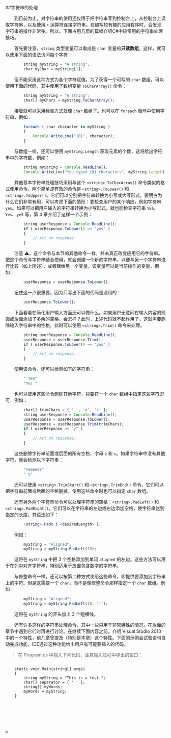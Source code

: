 ##字符串的处理

&emsp;&emsp;到目前为止，对字符串的使用还仅限于把字符串写到控制台上，从控制台上读取字符串，以及使用 `+` 运算符连接字符串。在编写较有趣的应用程序时，会发现字符串的操作非常多。所以，下面占用几页的篇幅介绍C#中较常用的字符串处理技巧。

&emsp;&emsp;首先要注意，`string` 类型变量可以看成是 `char` 变量的**只读数组**。这样，就可以使用下面的语法访问每个字符：

```javascript
        string myString = "A string";
        char myChar = myString[1];
```
&emsp;&emsp;但不能采用这种方式为各个字符赋值。为了获得一个可写的 `char` 数组，可以使用下面的代码，其中使用了数组变量 `ToCharArray()` 命令：

```javascript
        string myString = "A string";
        char[] myChars = myString.ToCharArray();
```

&emsp;&emsp;接着就可以采用标准方式处理 `char` 数组了。也可以在 `foreach` 循环中使用字符串，例如：

```javascript
        foreach ( char character in myString )
        {
            Console.WriteLine("{0}", character);
        }
```
&emsp;&emsp;与数组一样，还可以使用 `myString.Length` 获取元素的个数，这将给出字符串中的字符数，例如：

```javascript
        string myString = Console.ReadLine();
        Console.WriteLine("You typed {0} characters", myString.Length);
```
&emsp;&emsp;其他基本字符串处理技巧采用与这个 `<string>.ToCharArray()` 命令类似的格式使用命令。两个简单却有效的命令是 `<string>.ToLower()` 和 `<string>.ToUpper()`。它们可以分别把字符串转换为小写或大写形式。要明白为什么它们非常有用，可以考虑下面的情形：要检查用户的某个响应，例如字符串 `yes`。如果可以把用户输入的字符串转换为小写形式，就也能检查字符串 `YES`、`Yes`、`yeS` 等，第 4 章介绍了这样一个示例：

```javascript
        string userResponse = Console.ReadLine();
        if ( userResponse.ToLower() == "yes" )
        {
            // Act on response
        }
```

&emsp;&emsp;注意 ⚠️，这个命令与本节的其他命令一样，并未真正改变应用它的字符串。把这个命令与字符串结合使用，就会创建一个新的字符串，以便与另一个字符串进行比较（如上所述），或者赋给另一个变量。该变量可以是当前操作的变量，例如：

```javascript
        userResponse = userResponse.ToLower();
```
&emsp;&emsp;记住这一点很重要，因为只写出下面的代码是没用的：

```javascript
        userResponse.ToLower();
```

&emsp;&emsp;下面看看在简化用户输入方面还可以做什么。如果用户无意间在输入内容的前面或后面添加了多余的空格，会怎样？此时，上述代码就不起作用了。这就需要删除输入字符串中的空格，此时可以使用 `<string>.Trim()` 命令来处理。

```javascript
        string userResponse = Console.ReadLine();
        userResponse = userResponse.Trim();
        if ( userResponse.ToLower() == "yes" )
        {
            // Act on response.
        }
```
&emsp;&emsp;使用该命令，还可以检测如下的字符串：

```javascript
        " YES"
        "Yes "
```
&emsp;&emsp;也可以使用这些命令删除其他字符，只要在一个 `char` 数组中指定这些字符即可，例如：

```javascript
        char[] trimChars = { ' ', 'e', 's' };
        string userResponse = Console.ReadLine();
        userResponse = userResponse.ToLower();
        userResponse = userResponse.Trim(trimChars);
        if ( userResponse == "y" )
        {
            // Act on response.
        }
```
&emsp;&emsp;这些删除字符串前面或后面的所有空格、字母 `e` 和 `s`。如果字符串中没有其他字符，就会检测以下字符串：

```javascript
        "Yeeeees"
        " y"
```
&emsp;&emsp;还可以使用 `<string>.TrimStart()` 和 `<string>.TrimEnd()` 命令，它们可以把字符串前面或后面的空格删掉。使用这些命令时也可以指定 `char` 数组。

&emsp;&emsp;还有另外两个字符串命令可以处理字符串的空格：`<string>.PadLeft()` 和 `<string>.PadRight()`。它们可以在字符串的左边或右边添加空格，使字符串达到指定的长度。其语法如下：

```javascript
        <string>.PadX ( <desiredLength> );
```

&emsp;&emsp;例如：

```javascript
        myString = "Aligned";
        myString = myString.PadLeft(10);
```
&emsp;&emsp;这将在 `myString` 中把 3 个空格添加到单词 `aligned` 的左边。这些方法可以用于在列中对齐字符串，特别适用于放置包含数字的字符串。

&emsp;&emsp;与修整命令一样，还可以按第二种方式使用这些命令，即提供要添加到字符串上的字符。但是这需要一个 `char`，而不是像修整命令那样指定一个 `char` 数组。例如：

```javascript
        myString = "Aligned";
        myString = myString.PadLeft(10, '-');
```

&emsp;&emsp;这将在 `myString` 的开头加上 3 个短横线。

&emsp;&emsp;还有许多这样的字符串处理命令，其中一些只用于非常特殊的情况，在后面的章节中遇到它们时再进行讨论。在继续下面内容之前，介绍 Visual Studio 2013 中的一个特性，前几章曾提及（特别是本章）这个特性。下面的示例会试验语句自动完成功能，IDE通过这种功能给出用户有可能要插入的代码。

>在 Program.cs 中输入下列代码，注意输入过程中弹出的窗口：

>```javascript
        static void Main(string[] args)
        {
            string myString = "This is a test.";
            char[] separator = { ' ' };
            string[] myWords;
            myWords = myString;
        }
```






🔚